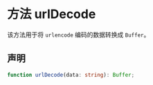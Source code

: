# 方法 urlDecode

该方法用于将 `urlencode` 编码的数据转换成 `Buffer`。

## 声明

```ts
function urlDecode(data: string): Buffer;
```
